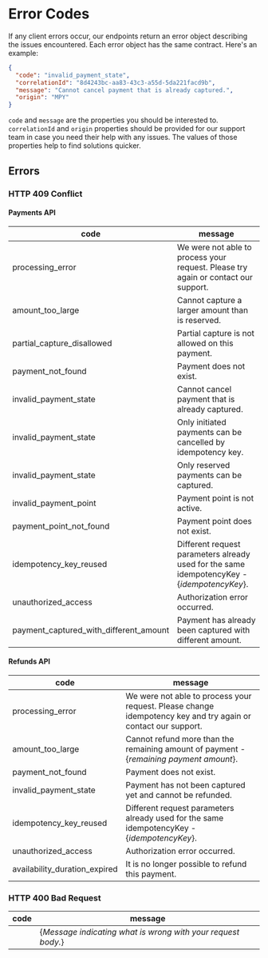 # Error Codes

If any client errors occur, our endpoints return an error object describing the issues encountered. Each error object has the same contract. Here's an example:

```json title="Response JSON example"
{
  "code": "invalid_payment_state",
  "correlationId": "8d4243bc-aa83-43c3-a55d-5da221facd9b",
  "message": "Cannot cancel payment that is already captured.",
  "origin": "MPY"
}
```

`code` and `message` are the properties you should be interested to. `correlationId` and `origin` properties should be provided for our support team in case you need their help with any issues. The values of those properties help to find solutions quicker.

## Errors

### HTTP 409 Conflict

#### Payments API

| code               | message                                                                             |
| -------------------| --------------------------------------------------------------------------------------- |
| processing_error  | We were not able to process your request. Please try again or contact our support. |
| amount_too_large  | Cannot capture a larger amount than is reserved. |
| partial_capture_disallowed  | Partial capture is not allowed on this payment. |
| payment_not_found  | Payment does not exist. |
| invalid_payment_state   | Cannot cancel payment that is already captured. |
| invalid_payment_state   | Only initiated payments can be cancelled by idempotency key. |
| invalid_payment_state   | Only reserved payments can be captured. |
| invalid_payment_point   | Payment point is not active. |
| payment_point_not_found  | Payment point does not exist. |
| idempotency_key_reused   | Different request parameters already used for the same idempotencyKey - {_idempotencyKey_}. |
| unauthorized_access   | Authorization error occurred. |
| payment_captured_with_different_amount   | Payment has already been captured with different amount. |

#### Refunds API

| code               | message                                                                             |
| -------------------| --------------------------------------------------------------------------------------- |
| processing_error  | We were not able to process your request. Please change idempotency key and try again or contact our support. |
| amount_too_large  | Cannot refund more than the remaining amount of payment - {_remaining payment amount_}. |
| payment_not_found  | Payment does not exist. |
| invalid_payment_state   | Payment has not been captured yet and cannot be refunded. |
| idempotency_key_reused   | Different request parameters already used for the same idempotencyKey - {_idempotencyKey_}. |
| unauthorized_access   | Authorization error occurred. |
| availability_duration_expired   | It is no longer possible to refund this payment. |

### HTTP 400 Bad Request

| code               | message                                                                             |
| -------------------| --------------------------------------------------------------------------------------- |
| | {_Message indicating what is wrong with your request body._}    |